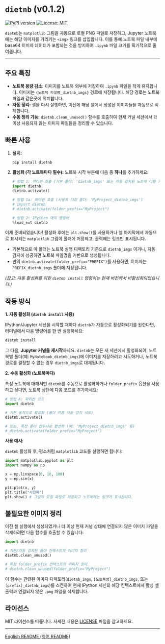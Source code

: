 # `dietnb` (v0.1.2)

[![PyPI version](https://badge.fury.io/py/dietnb.svg)](https://badge.fury.io/py/dietnb)
[![License: MIT](https://img.shields.io/badge/License-MIT-yellow.svg)](https://opensource.org/licenses/MIT)

`dietnb`는 `matplotlib` 그림을 자동으로 로컬 PNG 파일로 저장하고, Jupyter 노트북에는 해당 이미지를 가리키는 `<img>` 링크를 삽입합니다. 이를 통해 노트북 파일 내부에 base64 이미지 데이터가 포함되는 것을 방지하여 `.ipynb` 파일 크기를 획기적으로 줄여줍니다.

---

## 주요 특징

*   **노트북 용량 감소:** 이미지를 노트북 외부에 저장하여 `.ipynb` 파일을 작게 유지합니다. 이미지는 `{노트북 파일명_dietnb_imgs}` 경로에 저장됩니다. 해당 경로는 노트북 파일과 같은곳에 위치합니다.
*   **자동 정리:** 셀을 다시 실행하면, 이전에 해당 셀에서 생성된 이미지들을 자동으로 삭제합니다.
*   **수동 정리 기능:** `dietnb.clean_unused()` 함수를 호출하여 현재 커널 세션에서 더 이상 사용되지 않는 이미지 파일들을 정리할 수 있습니다.

## 빠른 사용

1.  **설치:**
    ```bash
    pip install dietnb
    ```
2.  **활성화 (각 노트북마다 필수):**
    노트북 시작 부분에 다음 중 **하나**를 추가하세요:

    ```python
    # 방법 1: 파이썬 호출 (기본 폴더: 'dietnb_imgs' 또는 자동 감지된 노트북 이름 기반)
    import dietnb
    dietnb.activate()

    # 방법 1a: 파이썬 호출 (사용자 지정 폴더: 'MyProject_dietnb_imgs')
    # import dietnb
    # dietnb.activate(folder_prefix="MyProject")
    ```
    ```python
    # 방법 2: IPython 매직 명령어
    %load_ext dietnb
    ```

이제 준비되었습니다! 활성화 후에는 `plt.show()`를 사용하거나 셀 마지막에서 자동으로 표시되는 `matplotlib` 그림이 폴더에 저장되고, 출력에는 링크만 표시됩니다.
- 기본적으로 이 폴더는 노트북 실행 디렉토리 기준으로 `dietnb_imgs` 이거나, 자동 감지에 성공하면 노트북 파일명을 기반으로 생성됩니다.
- 만약 `dietnb.activate(folder_prefix="PREFIX")`를 사용하면, 이미지는 `PREFIX_dietnb_imgs` 폴더에 저장됩니다.

*(참고: 자동 활성화를 위한 `dietnb install` 명령어는 현재 버전에서 비활성화되었습니다.)*

## 작동 방식

**1. 자동 활성화 (`dietnb install` 사용)**

IPython/Jupyter 세션을 시작할 때마다 `dietnb`가 자동으로 활성화되기를 원한다면,
터미널에서 다음 명령어를 한 번 실행하세요:

```bash
dietnb install
```
그 다음, **Jupyter 커널을 재시작**하세요. `dietnb`는 모든 새 세션에서 활성화되어,
노트북별 폴더(예: `MyNotebook_dietnb_imgs`)에 이미지를 저장하려고 시도하거나,
노트북 경로를 결정할 수 없는 경우 `dietnb_imgs`로 대체됩니다.

**2. 수동 활성화 (노트북마다)**

특정 노트북에 대해서만 `dietnb`를 수동으로 활성화하거나 `folder_prefix` 옵션을 사용하고 싶다면,
노트북 상단에 다음 코드를 추가하세요:

```python
# 방법 A: 파이썬 코드
import dietnb

# 기본 동작으로 활성화 (폴더 이름 자동 감지 시도)
dietnb.activate()

# 또는, 특정 폴더 접두사로 활성화 (예: 'MyProject_dietnb_imgs' 용)
# dietnb.activate(folder_prefix="MyProject")
```

**사용 예시:**

`dietnb` 활성화 후, 평소처럼 `matplotlib` 코드를 실행하면 됩니다:

```python
import matplotlib.pyplot as plt
import numpy as np

x = np.linspace(0, 10, 100)
y = np.sin(x)

plt.plot(x, y)
plt.title("사인파")
plt.show() # 그림이 로컬 파일로 저장되고 노트북에는 링크가 표시됩니다.
```

## 불필요한 이미지 정리

이전 셀 실행에서 생성되었거나 더 이상 현재 커널 상태에 연결되지 않은 이미지 파일을 삭제하려면 다음 함수를 호출할 수 있습니다:

```python
import dietnb

# 기본/자동 감지된 폴더 컨텍스트의 이미지 정리
dietnb.clean_unused()

# 특정 folder_prefix 컨텍스트의 이미지 정리
# dietnb.clean_unused(folder_prefix="MyProject")
```

이 함수는 관련된 이미지 디렉토리(`dietnb_imgs`, `[노트북명]_dietnb_imgs`, 또는 `[prefix]_dietnb_imgs`)를 스캔하여 현재 IPython 세션의 해당 컨텍스트에서 활성 셀 출력과 연결되지 않은 `.png` 파일을 삭제합니다.

## 라이선스

MIT 라이선스를 따릅니다. 자세한 내용은 [LICENSE](LICENSE) 파일을 참고하세요.

---
[English README (영어 README)](README.md) 